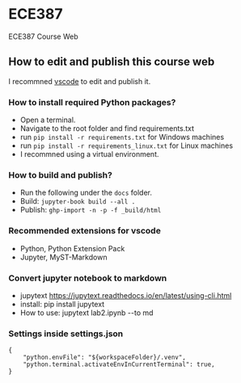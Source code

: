 # ECE387
ECE387 Course Web

## How to edit and publish this course web

I recommned [vscode](https://code.visualstudio.com/) to edit and publish it.


### How to install required Python packages? 
- Open a terminal.
- Navigate to the root folder and find requirements.txt
- run `pip install -r requirements.txt` for Windows machines
- run `pip install -r requirements_linux.txt` for Linux machines
- I recommned using a virtual environment.

### How to build and publish?
- Run the following under the `docs` folder.
- Build: `jupyter-book build --all .`  
- Publish: `ghp-import -n -p -f _build/html` 

### Recommended extensions for vscode
- Python, Python Extension Pack
- Jupyter, MyST-Markdown

### Convert jupyter notebook to markdown
- jupytext https://jupytext.readthedocs.io/en/latest/using-cli.html
- install: pip install jupytext
- How to use: jupytext lab2.ipynb --to md


### Settings inside settings.json
```
{
    "python.envFile": "${workspaceFolder}/.venv",
    "python.terminal.activateEnvInCurrentTerminal": true,
}
```